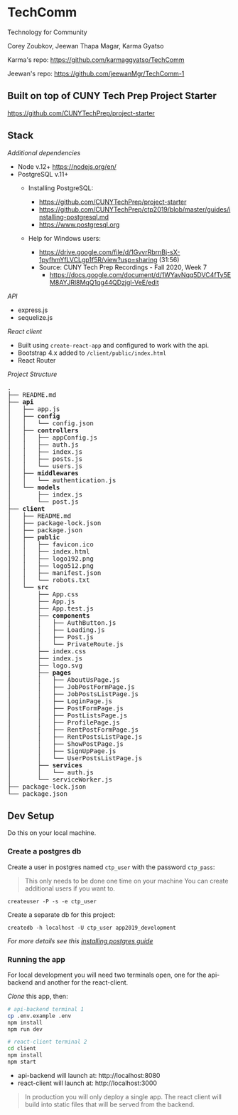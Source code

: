 # TechComm
Technology for Community

Corey Zoubkov, Jeewan Thapa Magar, Karma Gyatso

Karma's repo: https://github.com/karmaggyatso/TechComm

Jeewan's repo: https://github.com/jeewanMgr/TechComm-1

## Built on top of CUNY Tech Prep Project Starter
https://github.com/CUNYTechPrep/project-starter

## Stack
*Additional dependencies*
 - Node v.12+ https://nodejs.org/en/
 - PostgreSQL v.11+
    - Installing PostgreSQL:
      - https://github.com/CUNYTechPrep/project-starter
      - https://github.com/CUNYTechPrep/ctp2019/blob/master/guides/installing-postgresql.md
      - https://www.postgresql.org

    - Help for Windows users:
      - https://drive.google.com/file/d/1GvvrRbrnBj-sX-1pyfhmYfLVCLgp1f5R/view?usp=sharing (31:56)
      - Source: CUNY Tech Prep Recordings - Fall 2020, Week 7
        - https://docs.google.com/document/d/1WYavNqq5DVC4fTy5EM8AYJRl8MqQ1qg44QDzjgl-VeE/edit

*API*

- express.js
- sequelize.js

*React client*

- Built using `create-react-app` and configured to work with the api.
- Bootstrap 4.x added to `/client/public/index.html`
- React Router

*Project Structure*

<pre>
.
├── README.md
├── <strong>api</strong>
│   ├── app.js
│   ├── <strong>config</strong>
│   │   └── config.json
│   ├── <strong>controllers</strong>
│   │   ├── appConfig.js
│   │   ├── auth.js
│   │   ├── index.js
│   │   ├── posts.js
│   │   └── users.js
│   ├── <strong>middlewares</strong>
│   │   └── authentication.js
│   └── <strong>models</strong>
│       ├── index.js
│       └── post.js
├── <strong>client</strong>
│   ├── README.md
│   ├── package-lock.json
│   ├── package.json
│   ├── <strong>public</strong>
│   │   ├── favicon.ico
│   │   ├── index.html
│   │   ├── logo192.png
│   │   ├── logo512.png
│   │   ├── manifest.json
│   │   └── robots.txt
│   └── <strong>src</strong>
│       ├── App.css
│       ├── App.js
│       ├── App.test.js
│       ├── <strong>components</strong>
│       │   ├── AuthButton.js
│       │   ├── Loading.js
│       │   ├── Post.js
│       │   └── PrivateRoute.js
│       ├── index.css
│       ├── index.js
│       ├── logo.svg
│       ├── <strong>pages</strong>
│       │   ├── AboutUsPage.js
│       │   ├── JobPostFormPage.js
│       │   ├── JobPostsListPage.js
│       │   ├── LoginPage.js
│       │   ├── PostFormPage.js
│       │   ├── PostListsPage.js
│       │   ├── ProfilePage.js
│       │   ├── RentPostFormPage.js
│       │   ├── RentPostsListPage.js
│       │   ├── ShowPostPage.js
│       │   ├── SignUpPage.js
│       │   └── UserPostsListPage.js
│       ├── <strong>services</strong>
│       │   └── auth.js
│       └── serviceWorker.js
├── package-lock.json
└── package.json
</pre>


## Dev Setup

Do this on your local machine.

### Create a postgres db

Create a user in postgres named `ctp_user` with the password `ctp_pass`:

> This only needs to be done one time on your machine
> You can create additional users if you want to.

```
createuser -P -s -e ctp_user
```

Create a separate db for this project:

```
createdb -h localhost -U ctp_user app2019_development
```

*For more details see this [installing postgres guide](https://github.com/CUNYTechPrep/ctp2019/blob/master/guides/installing-postgresql.md)*

### Running the app

For local development you will need two terminals open, one for the api-backend and another for the react-client.

*Clone* this app, then:

```bash
# api-backend terminal 1
cp .env.example .env
npm install
npm run dev
```

```bash
# react-client terminal 2
cd client
npm install
npm start
```

- api-backend will launch at: http://localhost:8080
- react-client will launch at: http://localhost:3000

> In production you will only deploy a single app. The react client will build into static files that will be served from the backend.
